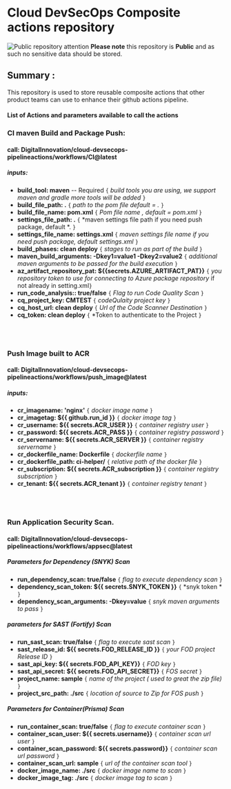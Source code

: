 # Cloud DevSecOps Composite actions repository
![Public repository attention](https://img.icons8.com/ios/32/000000/error--v1.png)
**Please note** this repository is **Public** and as such no sensitive data should be stored. 

## Summary :
This repository is used to store reusable composite actions that other product teams can use to enhance their github actions pipeline.


#### List of Actions and parameters available to call the actions


### CI maven Build and Package Push:

#### call:  DigitalInnovation/cloud-devsecops-pipelineactions/workflows/CI@latest

##### inputs:
- **build_tool: maven**  -- Required		`{` *build tools you are using, we support maven and gradle more tools will be added* `}`
- **build_file_path: .** 				 `{` *path to the pom file default = .* `}`
- **build_file_name: pom.xml** `{` *Pom file name , default = pom.xml* `}`
- **settings_file_path: .** 	`{` *maven settings file path if you need push package, default *. `}`
- **settings_file_name: settings.xml** 	`{` *maven settings file name if you need push package, default settings.xml* `}`
- **build_phases: clean deploy**  `{` *stages to run as part of the build* `}`
- **maven_build_arguments: -Dkey1=value1 -Dkey2=value2**  `{` *additional maven arguments to be passed for the build execution* `}`
- **az_artifact_repository_pat: ${{secrets.AZURE_ARTIFACT_PAT}}** 	`{` *you repository token to use for connecting to Azure package repository* if not already in setting.xml`}`
- **run_code_analysis:: true/false**  `{` *Flag to run Code Quality Scan* `}`
- **cq_project_key: CMTEST**  `{` *codeQulaity project key* `}`
- **cq_host_url: clean deploy**  `{` *Url of the Code Scanner Destination* `}`
- **cq_token: clean deploy**  `{` *Token to authenticate to the Project `}`

</br>
</br>

### Push Image built to ACR

#### call: DigitalInnovation/cloud-devsecops-pipelineactions/workflows/push\_image@latest

##### inputs:
- **cr_imagename: 'nginx'**  					`{` *docker image name* `}`
- **cr_imagetag: ${{ github.run\_id }}** 		`{` *docker image tag* `}`
- **cr_username: ${{ secrets.ACR\_USER }}** 		`{` *container registry user* `}`
- **cr_password: ${{ secrets.ACR\_PASS }}** 		`{` *container registry password* `}`
- **cr_servername: ${{ secrets.ACR\_SERVER }}** 	`{` *container registry servername* `}`
- **cr_dockerfile_name: Dockerfile** 	`{` *dockerfile name* `}`
- **cr_dockerfile_path: ci-helper/** 	`{` *relative path of the docker file* `}`
- **cr_subscription: ${{ secrets.ACR\_subscription }}** 	`{` *container registry subscription* `}`  
- **cr_tenant: ${{ secrets.ACR\_tenant }}** 	`{` *container registry tenant* `}`  

</br>
</br>

### Run Application Security Scan.
#### call: DigitalInnovation/cloud-devsecops-pipelineactions/workflows/appsec@latest

##### Parameters for Dependency (SNYK) Scan

- **run_dependency_scan: true/false** 	`{` *flag to execute dependency scan* `}`
- **dependency_scan_token: ${{ secrets.SNYK\_TOKEN }}** 	`{` *snyk token * `}`
- **dependency_scan_arguments: -Dkey=value** 	`{` *snyk maven arguments to pass* `}`

##### parameters for SAST (Fortify) Scan

- **run_sast_scan: true/false** 	`{` *flag to execute sast scan* `}`
- **sast_release_id: ${{ secrets.FOD\_RELEASE\_ID }}** 	`{` *your FOD project Release ID* `}`
- **sast_api_key: ${{ secrets.FOD\_API\_KEY}}** 			`{` *FOD key* `}`
- **sast_api_secret: ${{ secrets.FOD\_API\_SECRET}}** 	`{` *FOS secret* `}`
- **project_name: sample**  							`{` *name of the project ( used to great the zip file)* `}`
- **project_src_path: ./src** 						`{` *location of source to Zip for FOS push* `}`

##### Parameters for Container(Prisma) Scan

- **run_container_scan: true/false** 	`{` *flag to execute container scan* `}`
- **container_scan_user: ${{ secrets.username}}** 			`{` *container scan url user* `}`
- **container_scan_password: ${{ secrets.password}}** 	`{` *container scan url password* `}`
- **container_scan_url: sample**  							`{` *url of the container scan tool* `}`
- **docker_image_name: ./src** 						`{` *docker image name to scan* `}`
- **docker_image_tag: ./src** 						`{` *docker image tag to scan* `}`

</br>

